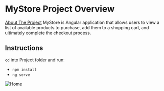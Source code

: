 # MyStore Project Overview

<a href="#about-the-project">About The Project</a>
MyStore is Angular application that allows users to view a list of available products to purchase, add them to a shopping cart, and ultimately complete the checkout process.

## Instructions

`cd` into Project folder and run:

- `npm install`
- `ng serve`

![Home](./src/assets/shoppingflow.gif)
